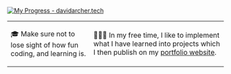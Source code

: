 [![My Progress - davidarcher.tech](https://www.davidarcher.tech/images/information-technology.jpg)](https://www.davidarcher.tech)

<table border="0" cellspacing="0" cellpadding="0">
  <tr>
    <td style="border: 0";>
      <p>
       🎓 Make sure not to lose sight of how fun coding, and learning is<a/>.
      </p>
    </td>
    <td style="border: 0";>
<!--       <p>
       🎓 Make sure not to lose sight of how fun coding, and learning is<a/>.
      </p> -->
      <p>
        🧑🏿‍💻 In my free time, I like to implement what I have learned into projects which I then publish on my <a href="https://www.davidarcher.tech">portfolio website</a>.
      </p>
<!--       <h3><img width="27" src="https://external-content.duckduckgo.com/iu/?u=https%3A%2F%2Fi.pinimg.com%2Foriginals%2Fbd%2F23%2Fb9%2Fbd23b99f2961468ee4fc39a95f6a3e2d.jpg&f=1&nofb=1&ipt=a0a6536030a8ba168a606305c7478120f0ae9b20230e02bf1c8907d33b77365e&ipo=images"> Connect with me:</h3>
      <a href="https://www.linkedin.com/in/devop-archer/">
        <img width="25" src="https://cdn.jsdelivr.net/npm/simple-icons@v3/icons/linkedin.svg" /">
      </a> -->
<!--   <a href="https://www.davidarcher.tech">
        <img width="30" src="https://external-content.duckduckgo.com/iu/?u=http%3A%2F%2Fnews.calderdale.gov.uk%2Fwp-content%2Fuploads%2F2013%2F09%2Fwebsite.jpg&f=1&nofb=1&ipt=febacdc7b398b89f7bbe515577e83bf527fa03e10be6ee62978493bb6fed5b1e&ipo=images"></td> -->
</table>
